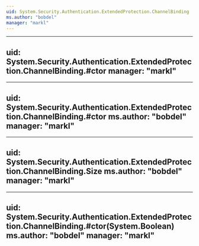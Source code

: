 ```yaml
---
uid: System.Security.Authentication.ExtendedProtection.ChannelBinding
ms.author: "bobdel"
manager: "markl"
---
```


---
uid: System.Security.Authentication.ExtendedProtection.ChannelBinding.#ctor
manager: "markl"
---

---
uid: System.Security.Authentication.ExtendedProtection.ChannelBinding.#ctor
ms.author: "bobdel"
manager: "markl"
---

---
uid: System.Security.Authentication.ExtendedProtection.ChannelBinding.Size
ms.author: "bobdel"
manager: "markl"
---

---
uid: System.Security.Authentication.ExtendedProtection.ChannelBinding.#ctor(System.Boolean)
ms.author: "bobdel"
manager: "markl"
---
